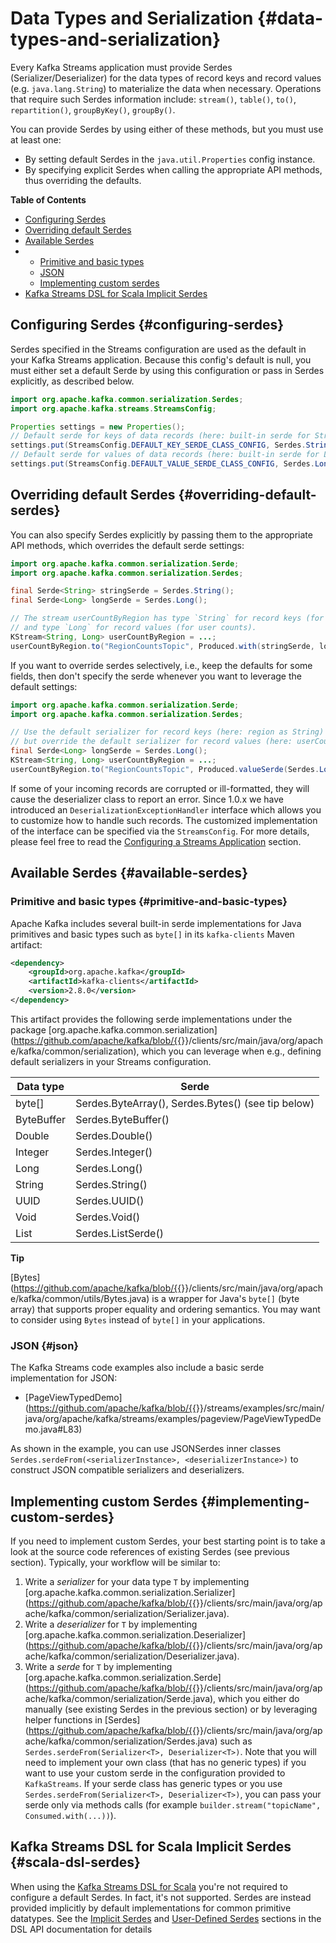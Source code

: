 # Data Types and Serialization {#data-types-and-serialization}

Every Kafka Streams application must provide Serdes
(Serializer/Deserializer) for the data types of record keys and record
values (e.g. `java.lang.String`) to
materialize the data when necessary. Operations that require such Serdes
information include: `stream()`, `table()`, `to()`, `repartition()`, `groupByKey()`, `groupBy()`.

You can provide Serdes by using either of these methods, but you must
use at least one:

-   By setting default Serdes in the `java.util.Properties` config instance.
-   By specifying explicit Serdes when calling the appropriate API
    methods, thus overriding the defaults.

**Table of Contents**

-   [Configuring Serdes](#configuring-serdes)
-   [Overriding default Serdes](#overriding-default-serdes)
-   [Available Serdes](#available-serdes)
-   -   [Primitive and basic types](#primitive-and-basic-types)
    -   [JSON](#json)
    -   [Implementing custom serdes](#implementing-custom-serdes)
-   [Kafka Streams DSL for Scala Implicit Serdes](#scala-dsl-serdes)

## Configuring Serdes {#configuring-serdes}

Serdes specified in the Streams configuration are used as the default in
your Kafka Streams application. Because this config\'s default is null,
you must either set a default Serde by using this configuration or pass
in Serdes explicitly, as described below.

```java line-numbers
import org.apache.kafka.common.serialization.Serdes;
import org.apache.kafka.streams.StreamsConfig;

Properties settings = new Properties();
// Default serde for keys of data records (here: built-in serde for String type)
settings.put(StreamsConfig.DEFAULT_KEY_SERDE_CLASS_CONFIG, Serdes.String().getClass().getName());
// Default serde for values of data records (here: built-in serde for Long type)
settings.put(StreamsConfig.DEFAULT_VALUE_SERDE_CLASS_CONFIG, Serdes.Long().getClass().getName());
```

## Overriding default Serdes {#overriding-default-serdes}

You can also specify Serdes explicitly by passing them to the
appropriate API methods, which overrides the default serde settings:

```java line-numbers
import org.apache.kafka.common.serialization.Serde;
import org.apache.kafka.common.serialization.Serdes;

final Serde<String> stringSerde = Serdes.String();
final Serde<Long> longSerde = Serdes.Long();

// The stream userCountByRegion has type `String` for record keys (for region)
// and type `Long` for record values (for user counts).
KStream<String, Long> userCountByRegion = ...;
userCountByRegion.to("RegionCountsTopic", Produced.with(stringSerde, longSerde));
```

If you want to override serdes selectively, i.e., keep the defaults for
some fields, then don't specify the serde whenever you want to leverage
the default settings:

```java line-numbers
import org.apache.kafka.common.serialization.Serde;
import org.apache.kafka.common.serialization.Serdes;

// Use the default serializer for record keys (here: region as String) by not specifying the key serde,
// but override the default serializer for record values (here: userCount as Long).
final Serde<Long> longSerde = Serdes.Long();
KStream<String, Long> userCountByRegion = ...;
userCountByRegion.to("RegionCountsTopic", Produced.valueSerde(Serdes.Long()));
```

If some of your incoming records are corrupted or ill-formatted, they
will cause the deserializer class to report an error. Since 1.0.x we
have introduced an `DeserializationExceptionHandler` interface which
allows you to customize how to handle such records. The customized
implementation of the interface can be specified via the
`StreamsConfig`. For more details, please feel free to read the
[Configuring a Streams Application](../config-streams#default-deserialization-exception-handler)
section.

## Available Serdes {#available-serdes}

### Primitive and basic types {#primitive-and-basic-types}

Apache Kafka includes several built-in serde implementations for Java
primitives and basic types such as `byte[]`
in its `kafka-clients` Maven artifact:

```xml line-numbers
<dependency>
    <groupId>org.apache.kafka</groupId>
    <artifactId>kafka-clients</artifactId>
    <version>2.8.0</version>
</dependency>
```

This artifact provides the following serde implementations under the
package
[org.apache.kafka.common.serialization](https://github.com/apache/kafka/blob/{{<param akDotVersion>}}/clients/src/main/java/org/apache/kafka/common/serialization), 
which you can leverage when e.g., defining default serializers in your Streams configuration.

| Data type  | Serde                                              |
|------------|----------------------------------------------------|
| byte[]     | Serdes.ByteArray(), Serdes.Bytes() (see tip below) |
| ByteBuffer | Serdes.ByteBuffer()                                |
| Double     | Serdes.Double()                                    |
| Integer    | Serdes.Integer()                                   |
| Long       | Serdes.Long()                                      |
| String     | Serdes.String()                                    |
| UUID       | Serdes.UUID()                                      |
| Void       | Serdes.Void()                                      |
| List       | Serdes.ListSerde()                                 |

**Tip**

[Bytes](https://github.com/apache/kafka/blob/{{<param akDotVersion>}}/clients/src/main/java/org/apache/kafka/common/utils/Bytes.java) is a wrapper for Java's `byte[]`
(byte array) that supports proper equality and ordering semantics. You
may want to consider using `Bytes` instead
of `byte[]` in your applications.

### JSON {#json}

The Kafka Streams code examples also include a basic serde
implementation for JSON:

-   [PageViewTypedDemo](https://github.com/apache/kafka/blob/{{<param akDotVersion>}}/streams/examples/src/main/java/org/apache/kafka/streams/examples/pageview/PageViewTypedDemo.java#L83)

As shown in the example, you can use JSONSerdes inner classes
`Serdes.serdeFrom(<serializerInstance>, <deserializerInstance>)` to construct JSON compatible serializers and
deserializers.

## Implementing custom Serdes {#implementing-custom-serdes}

If you need to implement custom Serdes, your best starting point is to
take a look at the source code references of existing Serdes (see
previous section). Typically, your workflow will be similar to:

1.  Write a *serializer* for your data type `T` by implementing
    [org.apache.kafka.common.serialization.Serializer](https://github.com/apache/kafka/blob/{{<param akDotVersion>}}/clients/src/main/java/org/apache/kafka/common/serialization/Serializer.java).
2.  Write a *deserializer* for `T` by implementing
    [org.apache.kafka.common.serialization.Deserializer](https://github.com/apache/kafka/blob/{{<param akDotVersion>}}/clients/src/main/java/org/apache/kafka/common/serialization/Deserializer.java).
3.  Write a *serde* for `T` by implementing
    [org.apache.kafka.common.serialization.Serde](https://github.com/apache/kafka/blob/{{<param akDotVersion>}}/clients/src/main/java/org/apache/kafka/common/serialization/Serde.java), 
    which you either do manually (see existing Serdes in the previous section) or by leveraging helper functions in
    [Serdes](https://github.com/apache/kafka/blob/{{<param akDotVersion>}}/clients/src/main/java/org/apache/kafka/common/serialization/Serdes.java) such as
    `Serdes.serdeFrom(Serializer<T>, Deserializer<T>)`. Note that you will need to implement your own
    class (that has no generic types) if you want to use your custom
    serde in the configuration provided to `KafkaStreams`. If your serde class has generic types or you use
    `Serdes.serdeFrom(Serializer<T>, Deserializer<T>)`, you can pass your serde only via methods calls
    (for example
    `builder.stream("topicName", Consumed.with(...))`).

## Kafka Streams DSL for Scala Implicit Serdes {#scala-dsl-serdes}

When using the [Kafka Streams DSL for Scala](../dsl-api#scala-dsl)
you\'re not required to configure a default Serdes. In fact, it\'s not
supported. Serdes are instead provided implicitly by default
implementations for common primitive datatypes. 
See the [Implicit Serdes](../dsl-api#scala-dsl-implicit-serdes) and 
[User-Defined Serdes](../dsl-api#scala-dsl-user-defined-serdes) sections in the DSL API documentation for details
